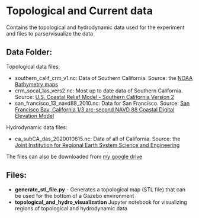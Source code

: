# Topological and Current data

Contains the topological and hydrodynamic data used for the experiment and files to parse/visualize the data

## Data Folder:

Topological data files:

- southern_calif_crm_v1.nc: Data of Southern California. Source: the [NOAA Bathymetry maps](https://maps.ngdc.noaa.gov/viewers/bathymetry/?layers=dem)
- crm_socal_1as_vers2.nc: Most up to date data of Southern California. Source: [U.S. Coastal Relief Model - Southern California Version 2](https://data.noaa.gov/metaview/page?xml=NOAA/NESDIS/NGDC/MGG/DEM/iso/xml/4970.xml&view=getDataView&header=none)
- san_francisco_13_navd88_2010.nc: Data for San Francisco. Source: [San Francisco Bay, California 1/3 arc-second NAVD 88 Coastal Digital Elevation Model](https://data.noaa.gov/metaview/page?xml=NOAA/NESDIS/NGDC/MGG/DEM/iso/xml/741.xml&view=getDataView&header=none)

Hydrodynamic data files:

- ca_subCA_das_2020010615.nc: Data of all of California. Source: the [Joint Institution for Regional Earth System Science and Engineering](https://www.sccoos.org/data/roms-3km/)

The files can also be downloaded from [my google drive](https://drive.google.com/drive/folders/1g5Tb7GLEEwtDrnyy7451mAkIhyG9xuWl?usp=sharing)

## Files:
 - **generate_stl_file.py** - Generates a topological map (STL file) that can be used for the bottom of a Gazebo environment
 - **topological_and_hydro_visualization** Jupyter notebook for visualizing regions of topological and hydrodynamic data
